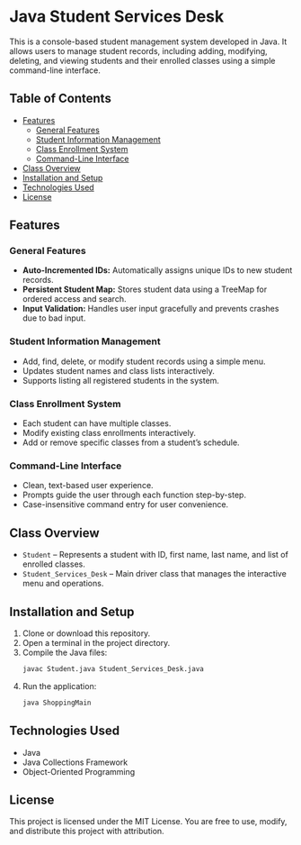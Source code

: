 # Java Student Services Desk

This is a console-based student management system developed in Java. It allows users to manage student records, including adding, modifying, deleting, and viewing students and their enrolled classes using a simple command-line interface.

## Table of Contents

- [Features](#features)  
  - [General Features](#general-features)  
  - [Student Information Management](#student-information-management)  
  - [Class Enrollment System](#class-enrollment-system)  
  - [Command-Line Interface](#command-line-interface)  
- [Class Overview](#class-overview)  
- [Installation and Setup](#installation-and-setup)  
- [Technologies Used](#technologies-used)  
- [License](#license)

## Features

### General Features

- **Auto-Incremented IDs:** Automatically assigns unique IDs to new student records.
- **Persistent Student Map:** Stores student data using a TreeMap for ordered access and search.
- **Input Validation:** Handles user input gracefully and prevents crashes due to bad input.

### Student Information Management

- Add, find, delete, or modify student records using a simple menu.
- Updates student names and class lists interactively.
- Supports listing all registered students in the system.

### Class Enrollment System

- Each student can have multiple classes.
- Modify existing class enrollments interactively.
- Add or remove specific classes from a student’s schedule.

### Command-Line Interface

- Clean, text-based user experience.
- Prompts guide the user through each function step-by-step.
- Case-insensitive command entry for user convenience.

## Class Overview

- `Student` – Represents a student with ID, first name, last name, and list of enrolled classes.
- `Student_Services_Desk` – Main driver class that manages the interactive menu and operations.

## Installation and Setup

1. Clone or download this repository.
2. Open a terminal in the project directory.
3. Compile the Java files:
   ```bash
   javac Student.java Student_Services_Desk.java
4. Run the application:
   ```bash
   java ShoppingMain
   ```

## Technologies Used

- Java  
- Java Collections Framework  
- Object-Oriented Programming

## License

This project is licensed under the MIT License. You are free to use, modify, and distribute this project with attribution.  
